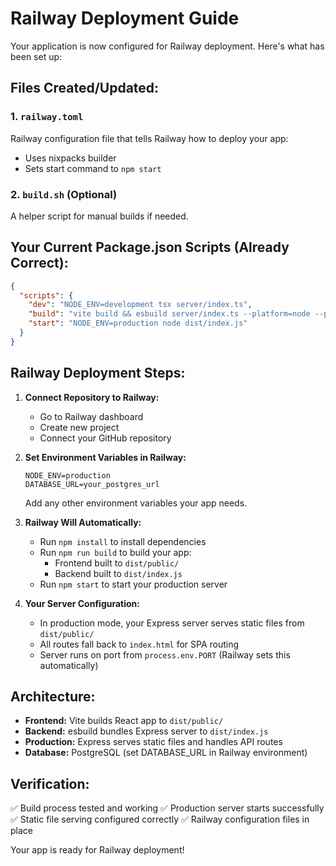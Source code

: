 # Railway Deployment Guide

Your application is now configured for Railway deployment. Here's what has been set up:

## Files Created/Updated:

### 1. `railway.toml`
Railway configuration file that tells Railway how to deploy your app:
- Uses nixpacks builder
- Sets start command to `npm start`

### 2. `build.sh` (Optional)
A helper script for manual builds if needed.

## Your Current Package.json Scripts (Already Correct):
```json
{
  "scripts": {
    "dev": "NODE_ENV=development tsx server/index.ts",
    "build": "vite build && esbuild server/index.ts --platform=node --packages=external --bundle --format=esm --outdir=dist",
    "start": "NODE_ENV=production node dist/index.js"
  }
}
```

## Railway Deployment Steps:

1. **Connect Repository to Railway:**
   - Go to Railway dashboard
   - Create new project
   - Connect your GitHub repository

2. **Set Environment Variables in Railway:**
   ```
   NODE_ENV=production
   DATABASE_URL=your_postgres_url
   ```
   Add any other environment variables your app needs.

3. **Railway Will Automatically:**
   - Run `npm install` to install dependencies
   - Run `npm run build` to build your app:
     - Frontend built to `dist/public/`
     - Backend built to `dist/index.js`
   - Run `npm start` to start your production server

4. **Your Server Configuration:**
   - In production mode, your Express server serves static files from `dist/public/`
   - All routes fall back to `index.html` for SPA routing
   - Server runs on port from `process.env.PORT` (Railway sets this automatically)

## Architecture:
- **Frontend:** Vite builds React app to `dist/public/`
- **Backend:** esbuild bundles Express server to `dist/index.js`
- **Production:** Express serves static files and handles API routes
- **Database:** PostgreSQL (set DATABASE_URL in Railway environment)

## Verification:
✅ Build process tested and working
✅ Production server starts successfully
✅ Static file serving configured correctly
✅ Railway configuration files in place

Your app is ready for Railway deployment!